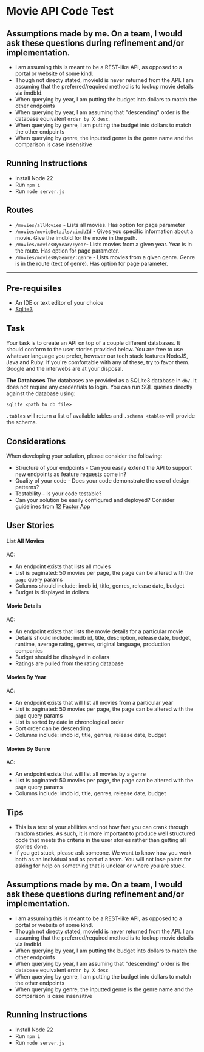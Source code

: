 # Movie API Code Test

## Assumptions made by me. On a team, I would ask these questions during refinement and/or implementation.

- I am assuming this is meant to be a REST-like API, as opposed to a portal or website of some kind.
- Though not directy stated, movieId is never returned from the API. I am assuming that the preferred/required method is to lookup movie details via imdbId.
- When querying by year, I am putting the budget into dollars to match the other endpoints
- When querying by year, I am assuming that "descending" order is the database equivalent `order by X desc`.
- When querying by genre, I am putting the budget into dollars to match the other endpoints
- When querying by genre, the inputted genre is the genre name and the comparison is case insensitive

## Running Instructions

- Install Node 22
- Run `npm i`
- Run `node server.js`

## Routes

- `/movies/allMovies` - Lists all movies. Has option for page parameter
- `/movies/movieDetails/:imdbId` - Gives you specific information about a movie. Give the imdbId for the movie in the path.
- `/movies/moviesByYear/:year`- Lists movies from a given year. Year is in the route. Has option for page parameter.
- `/movies/moviesByGenre/:genre` - Lists movies from a given genre. Genre is in the route (text of genre). Has option for page parameter.

________________________________

## Pre-requisites

- An IDE or text editor of your choice
- [Sqlite3](http://www.sqlitetutorial.net/)

## Task

Your task is to create an API on top of a couple different databases. It should conform to the user stories provided below. You are free to use whatever language you prefer, however our tech stack features NodeJS, Java and Ruby. If you're comfortable with any of these, try to favor them. Google and the interwebs are at your disposal.

**The Databases**
The databases are provided as a SQLite3 database in `db/`. It does not require any credentials to login. You can run SQL queries directly against the database using:

```
sqlite <path to db file>
```

`.tables` will return a list of available tables and `.schema <table>` will provide the schema.

## Considerations

When developing your solution, please consider the following:

- Structure of your endpoints - Can you easily extend the API to support new endpoints as feature requests come in?
- Quality of your code - Does your code demonstrate the use of design patterns?
- Testability - Is your code testable?
- Can your solution be easily configured and deployed? Consider guidelines from [12 Factor App](http://12factor.net/)

## User Stories

#### List All Movies

AC:

- An endpoint exists that lists all movies
- List is paginated: 50 movies per page, the page can be altered with the `page` query params
- Columns should include: imdb id, title, genres, release date, budget
- Budget is displayed in dollars

#### Movie Details

AC:

- An endpoint exists that lists the movie details for a particular movie
- Details should include: imdb id, title, description, release date, budget, runtime, average rating, genres, original language, production companies
- Budget should be displayed in dollars
- Ratings are pulled from the rating database

#### Movies By Year

AC:

- An endpoint exists that will list all movies from a particular year
- List is paginated: 50 movies per page, the page can be altered with the `page` query params
- List is sorted by date in chronological order
- Sort order can be descending
- Columns include: imdb id, title, genres, release date, budget

#### Movies By Genre

AC:

- An endpoint exists that will list all movies by a genre
- List is paginated: 50 movies per page, the page can be altered with the `page` query params
- Columns include: imdb id, title, genres, release date, budget

## Tips

- This is a test of your abilities and not how fast you can crank through random stories. As such, it is more important to produce well structured code that meets the criteria in the user stories rather than getting all stories done.
- If you get stuck, please ask someone. We want to know how you work both as an individual and as part of a team. You will not lose points for asking for help on something that is unclear or where you are stuck.

## Assumptions made by me. On a team, I would ask these questions during refinement and/or implementation.

- I am assuming this is meant to be a REST-like API, as opposed to a portal or website of some kind.
- Though not directy stated, movieId is never returned from the API. I am assuming that the preferred/required method is to lookup movie details via imdbId.
- When querying by year, I am putting the budget into dollars to match the other endpoints
- When querying by year, I am assuming that "descending" order is the database equivalent `order by X desc`
- When querying by genre, I am putting the budget into dollars to match the other endpoints
- When querying by genre, the inputted genre is the genre name and the comparison is case insensitive

## Running Instructions

- Install Node 22
- Run `npm i`
- Run `node server.js`
